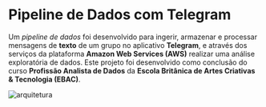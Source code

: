 # Pipeline de Dados com Telegram

Um *pipeline de dados* foi desenvolvido para ingerir, armazenar e processar mensagens de **texto** de um grupo no aplicativo **Telegram**, e através dos serviços da plataforma **Amazon Web Services (AWS)** realizar uma análise exploratória de dados. Este projeto foi desenvolvido como conclusão do curso **Profissão Analista de Dados** da **Escola Britânica de Artes Criativas & Tecnologia (EBAC)**.

![arquitetura](https://user-images.githubusercontent.com/102385455/188497175-d031d538-a910-475f-aac5-19e716afb8b9.png)
